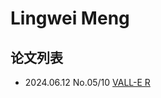 # Lingwei Meng

## 论文列表

- 2024.06.12 No.05/10 [VALL-E R](../Models/Speech_LLM/2024.06.12_VALL-E_R.md)